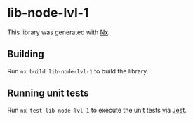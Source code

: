 # lib-node-lvl-1

This library was generated with [Nx](https://nx.dev).

## Building

Run `nx build lib-node-lvl-1` to build the library.

## Running unit tests

Run `nx test lib-node-lvl-1` to execute the unit tests via [Jest](https://jestjs.io).
